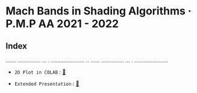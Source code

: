 # Mach Bands in Shading Algorithms · P.M.P AA 2021 - 2022 

## Index

   ....... ............... ... . ......................
   .. ...... ............... ... . ......................


   - `2D Plot in COLAB` : [🔗](https://colab.research.google.com/github/AlbanUNIMI/mach-bands-in-shading-algorithms/blob/main/Mach%20Bands%20in%20Shading%20Algorithms%20-%202D%20Plot.ipynb#scrollTo=wh_A0AKUNgyT)

   - `Extended Presentation` : [🔗](https://colab.research.google.com/github/AlbanUNIMI/mach-bands-in-shading-algorithms/blob/main/Mach%20Bands%20in%20Shading%20Algorithms%20-%202D%20Plot.ipynb#scrollTo=wh_A0AKUNgyT)
